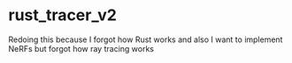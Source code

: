 # rust_tracer_v2
Redoing this because I forgot how Rust works and also I want to implement NeRFs but forgot how ray tracing works
